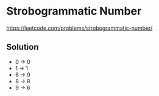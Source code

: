 # Strobogrammatic Number

https://leetcode.com/problems/strobogrammatic-number/

## Solution

* 0 -> 0
* 1 -> 1
* 6 -> 9
* 8 -> 8
* 9 -> 6